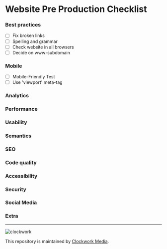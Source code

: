 # Website Pre Production Checklist

### Best practices

- [ ] Fix broken links
- [ ] Spelling and grammar
- [ ] Check website in all browsers
- [ ] Decide on www-subdomain

### Mobile

- [ ] Mobile-Friendly Test
- [ ] Use 'viewport' meta-tag

### Analytics

### Performance

### Usability

### Semantics

### SEO

### Code quality

### Accessibility

### Security

### Social Media

### Extra

---

![clockwork](http://apps.clockworkmedia.co.za/github/assets/logos/logo.png)

This repository is maintained by [Clockwork Media](//www.clockworkmedia.co.za).